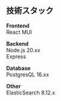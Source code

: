 ## 技術スタック  

**Frontend**  
React
MUI  
  
**Backend**  
Node.js 20.xx  
Express  

**Database**  
PostgresQL 16.xx  

**Other**  
ElasticSearch 8.12.x  

